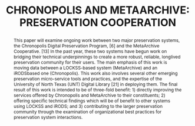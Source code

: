 ---
abstract: 'This paper will examine ongoing work between two

  major preservation systems, the Chronopolis Digital

  Preservation Program, [6] and the MetaArchive

  Cooperative. [13] In the past year, these two systems

  have begun work on bridging their technical

  underpinnings to create a more robust, reliable, longlived

  preservation community for their users. The main

  emphasis of this work is moving data between a

  LOCKSS-based system (MetaArchive) and an iRODSbased

  one (Chronopolis). This work also involves

  several other emerging preservation micro-service tools

  and practices, and the expertise of the University of

  North Texas (UNT) Digital Library [21] in deploying

  them. The final result of this work is intended to be of

  three-fold benefit: 1) directly improving the services

  offered by Chronopolis and MetaArchive to their

  constituents; 2) offering specific technical findings

  which will be of benefit to other systems using

  LOCKSS and iRODS; and 3) contributing to the larger

  preservation community through the examination of

  organizational best practices for preservation system

  interactions.'
creators:
- Minor, David
- Phillips, Mark
- Schultz, Matt
date: null
document_url: https://services.phaidra.univie.ac.at/api/object/o:185504/download
grand_parent: iPRES
institutions: []
keywords: []
landing_page_url: https://phaidra.univie.ac.at/o:185504
language: eng
layout: publication
license: CC BY-SA 2.0 AT
notes_url: null
parent: iPRES 2010
publication_type: paper
size: 172017
slides_url: null
source_name: iPRES
stream_url: null
title: 'CHRONOPOLIS AND METAARCHIVE:  PRESERVATION COOPERATION'
year: 2010
---